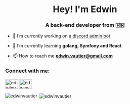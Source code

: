 <h1 align="center">Hey! I'm Edwin</h1>
<h3 align="center">A back-end developer from 🇫🇷</h3>

- 🔭 I’m currently working on [a discord admin bot](https://github.com/HETIC-MT-P2021/PROJECT_FINAL_GROUP03)

- 🌱 I’m currently learning **golang, Symfony and React**

- 📫 How to reach me **edwin.vautier@gmail.com**

<h3 align="left">Connect with me:</h3>
<p align="left">
<a href="https://codepen.io/edwinvautier" target="blank"><img align="center" src="https://raw.githubusercontent.com/rahuldkjain/github-profile-readme-generator/master/src/images/icons/Social/codepen.svg" alt="edwinvautier" height="30" width="40" /></a>
<a href="https://linkedin.com/in/edwinvautier" target="blank"><img align="center" src="https://raw.githubusercontent.com/rahuldkjain/github-profile-readme-generator/master/src/images/icons/Social/linked-in-alt.svg" alt="edwinvautier" height="30" width="40" /></a>
</p>

<p><img align="left" src="https://github-readme-stats.vercel.app/api/top-langs?username=edwinvautier&show_icons=true&locale=en&layout=compact" alt="edwinvautier" /></p>

<p>&nbsp;<img align="center" src="https://github-readme-stats.vercel.app/api?username=edwinvautier&show_icons=true&locale=en" alt="edwinvautier" /></p>

